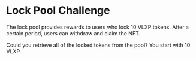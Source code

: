 # Lock Pool Challenge
The lock pool provides rewards to users who lock 10 VLXP tokens. 
After a certain period, users can withdraw and claim the NFT.

Could you retrieve all of the locked tokens from the pool? You start with 10 VLXP.